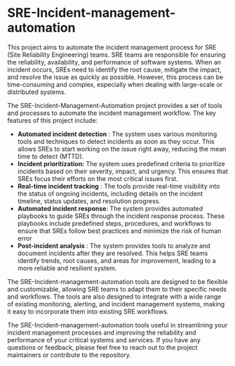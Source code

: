 # SRE-Incident-management-automation

This project aims to automate the incident management process for SRE (Site Reliability Engineering) teams. SRE teams are responsible for ensuring the reliability, availability, and performance of software systems. When an incident occurs, SREs need to identify the root cause, mitigate the impact, and resolve the issue as quickly as possible. However, this process can be time-consuming and complex, especially when dealing with large-scale or distributed systems.

The SRE-Incident-Management-Automation project provides a set of tools and processes to automate the incident management workflow. The key features of this project include:

* **Automated incident detection** : The system uses various monitoring tools and techniques to detect incidents as soon as they occur. This allows SREs to start working on the issue right away, reducing the mean time to detect (MTTD).
* **Incident prioritization:** The system uses predefined criteria to prioritize incidents based on their severity, impact, and urgency. This ensures that SREs focus their efforts on the most critical issues first.
* **Real-time incident tracking** : The tools provide real-time visibility into the status of ongoing incidents, including details on the incident timeline, status updates, and resolution progress.
* **Automated incident response**: The system provides automated playbooks to guide SREs through the incident response process. These playbooks include predefined steps, procedures, and workflows to ensure that SREs follow best practices and minimize the risk of human error
* **Post-incident analysis** : The system provides tools to analyze and document incidents after they are resolved. This helps SRE teams identify trends, root causes, and areas for improvement, leading to a more reliable and resilient system.


The SRE-Incident-management-automation tools are designed to be flexible and customizable, allowing SRE teams to adapt them to their specific needs and workflows. The tools are also designed to integrate with a wide range of existing monitoring, alerting, and incident management systems, making it easy to incorporate them into existing SRE workflows.

The SRE-Incident-management-automation tools useful in streamlining your incident management processes and improving the reliability and performance of your critical systems and services. If you have any questions or feedback, please feel free to reach out to the project maintainers or contribute to the repository.

